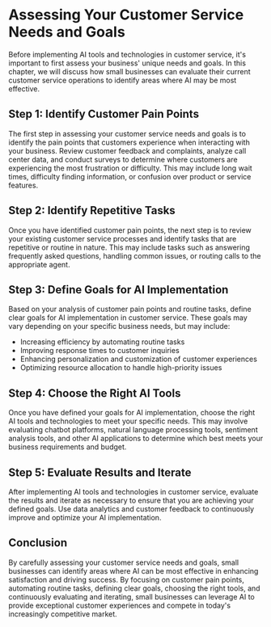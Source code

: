 Assessing Your Customer Service Needs and Goals
===================================================================================================================================

Before implementing AI tools and technologies in customer service, it's important to first assess your business' unique needs and goals. In this chapter, we will discuss how small businesses can evaluate their current customer service operations to identify areas where AI may be most effective.

Step 1: Identify Customer Pain Points
-------------------------------------

The first step in assessing your customer service needs and goals is to identify the pain points that customers experience when interacting with your business. Review customer feedback and complaints, analyze call center data, and conduct surveys to determine where customers are experiencing the most frustration or difficulty. This may include long wait times, difficulty finding information, or confusion over product or service features.

Step 2: Identify Repetitive Tasks
---------------------------------

Once you have identified customer pain points, the next step is to review your existing customer service processes and identify tasks that are repetitive or routine in nature. This may include tasks such as answering frequently asked questions, handling common issues, or routing calls to the appropriate agent.

Step 3: Define Goals for AI Implementation
------------------------------------------

Based on your analysis of customer pain points and routine tasks, define clear goals for AI implementation in customer service. These goals may vary depending on your specific business needs, but may include:

* Increasing efficiency by automating routine tasks
* Improving response times to customer inquiries
* Enhancing personalization and customization of customer experiences
* Optimizing resource allocation to handle high-priority issues

Step 4: Choose the Right AI Tools
---------------------------------

Once you have defined your goals for AI implementation, choose the right AI tools and technologies to meet your specific needs. This may involve evaluating chatbot platforms, natural language processing tools, sentiment analysis tools, and other AI applications to determine which best meets your business requirements and budget.

Step 5: Evaluate Results and Iterate
------------------------------------

After implementing AI tools and technologies in customer service, evaluate the results and iterate as necessary to ensure that you are achieving your defined goals. Use data analytics and customer feedback to continuously improve and optimize your AI implementation.

Conclusion
----------

By carefully assessing your customer service needs and goals, small businesses can identify areas where AI can be most effective in enhancing satisfaction and driving success. By focusing on customer pain points, automating routine tasks, defining clear goals, choosing the right tools, and continuously evaluating and iterating, small businesses can leverage AI to provide exceptional customer experiences and compete in today's increasingly competitive market.
